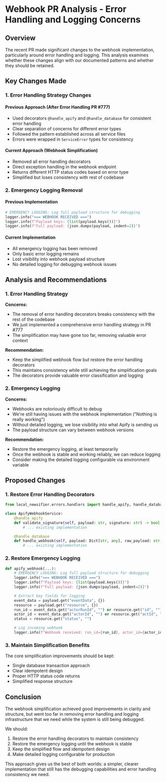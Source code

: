 # Webhook PR Analysis - Error Handling and Logging Concerns

## Overview
The recent PR made significant changes to the webhook implementation, particularly around error handling and logging. This analysis examines whether these changes align with our documented patterns and whether they should be retained.

## Key Changes Made

### 1. Error Handling Strategy Changes

#### Previous Approach (After Error Handling PR #777)
- Used decorators `@handle_apify` and `@handle_database` for consistent error handling
- Clear separation of concerns for different error types
- Followed the pattern established across all service files
- Errors were wrapped in `ServiceError` types for consistency

#### Current Approach (Webhook Simplification)
- Removed all error handling decorators
- Direct exception handling in the webhook endpoint
- Returns different HTTP status codes based on error type
- Simplified but loses consistency with rest of codebase

### 2. Emergency Logging Removal

#### Previous Implementation
```python
# EMERGENCY LOGGING: Log full payload structure for debugging
logger.info("=== WEBHOOK RECEIVED ===")
logger.info(f"Payload keys: {list(payload.keys())}")
logger.info(f"Full payload: {json.dumps(payload, indent=2)}")
```

#### Current Implementation
- All emergency logging has been removed
- Only basic error logging remains
- Lost visibility into webhook payload structure
- No detailed logging for debugging webhook issues

## Analysis and Recommendations

### 1. Error Handling Strategy

**Concerns:**
- The removal of error handling decorators breaks consistency with the rest of the codebase
- We just implemented a comprehensive error handling strategy in PR #777
- The simplification may have gone too far, removing valuable error context

**Recommendation:**
- Keep the simplified webhook flow but restore the error handling decorators
- This maintains consistency while still achieving the simplification goals
- The decorators provide valuable error classification and logging

### 2. Emergency Logging

**Concerns:**
- Webhooks are notoriously difficult to debug
- We're still having issues with the webhook implementation ("Nothing is really working")
- Without detailed logging, we lose visibility into what Apify is sending us
- The payload structure can vary between webhook versions

**Recommendation:**
- Restore the emergency logging, at least temporarily
- Once the webhook is stable and working reliably, we can reduce logging
- Consider making the detailed logging configurable via environment variable

## Proposed Changes

### 1. Restore Error Handling Decorators

```python
from local_newsifier.errors.handlers import handle_apify, handle_database

class ApifyWebhookService:
    @handle_apify
    def validate_signature(self, payload: str, signature: str) -> bool:
        # ... existing implementation

    @handle_database
    def handle_webhook(self, payload: Dict[str, any], raw_payload: str, signature: Optional[str] = None) -> Dict[str, any]:
        # ... existing implementation
```

### 2. Restore Emergency Logging

```python
def apify_webhook(...):
    # EMERGENCY LOGGING: Log full payload structure for debugging
    logger.info("=== WEBHOOK RECEIVED ===")
    logger.info(f"Payload keys: {list(payload.keys())}")
    logger.info(f"Full payload: {json.dumps(payload, indent=2)}")

    # Extract key fields for logging
    event_data = payload.get("eventData", {})
    resource = payload.get("resource", {})
    run_id = event_data.get("actorRunId", "") or resource.get("id", "")
    actor_id = event_data.get("actorId", "") or resource.get("actId", "")
    status = resource.get("status", "")

    # Log incoming webhook
    logger.info(f"Webhook received: run_id={run_id}, actor_id={actor_id}, status={status}")
```

### 3. Maintain Simplification Benefits

The core simplification improvements should be kept:
- Single database transaction approach
- Clear idempotent design
- Proper HTTP status code returns
- Simplified response structure

## Conclusion

The webhook simplification achieved good improvements in clarity and structure, but went too far in removing error handling and logging infrastructure that we need while the system is still being debugged.

We should:
1. Restore the error handling decorators to maintain consistency
2. Restore the emergency logging until the webhook is stable
3. Keep the simplified flow and idempotent design
4. Make detailed logging configurable for production

This approach gives us the best of both worlds: a simpler, clearer implementation that still has the debugging capabilities and error handling consistency we need.
